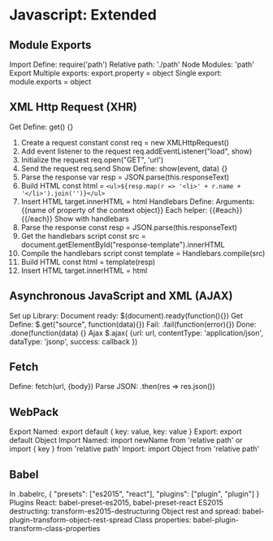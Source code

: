 # Javascript: Extended

## Module Exports

Import
  Define: require('path')
  Relative path: './path'
  Node Modules: 'path'
Export
  Multiple exports: export.property = object
  Single export: module.exports = object

## XML Http Request (XHR)

Get
  Define: get() {}
  1. Create a request constant
    const req = new XMLHttpRequest()
  2. Add event listener to the request
    req.addEventListener("load", show)
  3. Initialize the request
    req.open("GET", 'url')
  4. Send the request
    req.send
Show
  Define: show(event, data) {}
  1. Parse the response
    var resp = JSON.parse(this.responseText)
  2. Build HTML
    const html = `<ul>${resp.map(r => '<li>' + r.name + '</li>').join('')}</ul>`
  3. Insert HTML
    target.innerHTML = html
Handlebars
  Define: <script id="response-template" type="text/x-handlebars-template"></script>
  Arguments: {{name of property of the context object}}
  Each helper: {{#each}} {{/each}}
Show with handlebars
  1. Parse the response
    const resp = JSON.parse(this.responseText)
  2. Get the handlebars script
    const src = document.getElementById("response-template").innerHTML
  3. Compile the handlebars script
    const template = Handlebars.compile(src)
  4. Build HTML
    const html = template(resp)
  5. Insert HTML
    target.innerHTML = html

## Asynchronous JavaScript and XML (AJAX)

Set up
  Library: <script type="text/javascript" src="http://ajax.googleapis.com/ajax/libs/jquery/3.1.0/jquery.min.js"></script>
  Document ready: $(document).ready(function(){})
Get
  Define: $.get("source", function(data){})
  Fail: .fail(function(error){})
  Done: .done(function(data) {}
Ajax
  $.ajax(
    {url: url,
    contentType: 'application/json',
    dataType: 'jsonp',
    success: callback
  })

## Fetch

Define: fetch(url, {body})
Parse JSON: .then(res => res.json())

## WebPack

Export
  Named: export default { key: value, key: value }
  Export: export default Object
Import
  Named: import newName from 'relative path' or import { key } from 'relative path'
  Import: import Object from 'relative path'

## Babel

In .babelrc,
  { "presets": ["es2015", "react"],
    "plugins": ["plugin", "plugin"]  }
Plugins
  React: babel-preset-es2015, babel-preset-react
  ES2015 destructing: transform-es2015-destructuring
  Object rest and spread: babel-plugin-transform-object-rest-spread
  Class properties: babel-plugin-transform-class-properties
